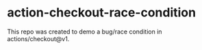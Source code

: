 # action-checkout-race-condition

This repo was created to demo a bug/race condition in actions/checkout@v1.

